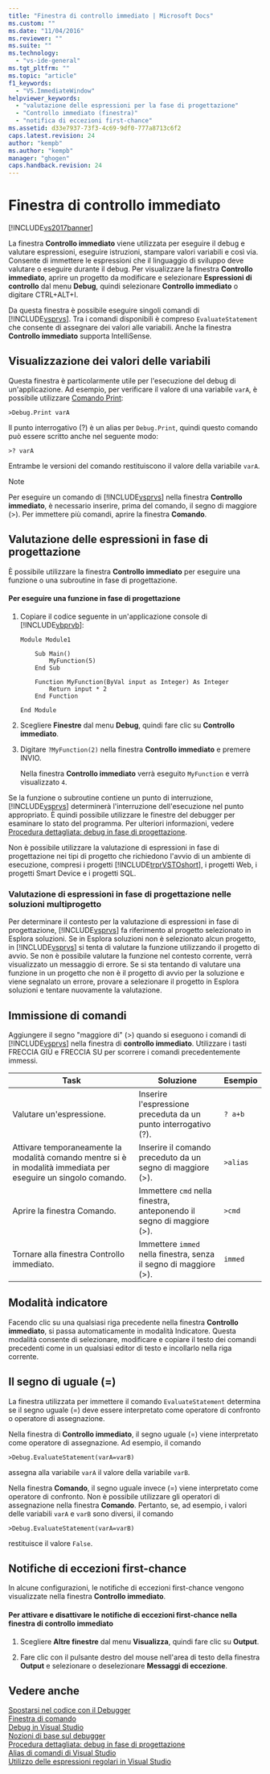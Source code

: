 ```yaml
---
title: "Finestra di controllo immediato | Microsoft Docs"
ms.custom: ""
ms.date: "11/04/2016"
ms.reviewer: ""
ms.suite: ""
ms.technology: 
  - "vs-ide-general"
ms.tgt_pltfrm: ""
ms.topic: "article"
f1_keywords: 
  - "VS.ImmediateWindow"
helpviewer_keywords: 
  - "valutazione delle espressioni per la fase di progettazione"
  - "Controllo immediato (finestra)"
  - "notifica di eccezioni first-chance"
ms.assetid: d33e7937-73f3-4c69-9df0-777a8713c6f2
caps.latest.revision: 24
author: "kempb"
ms.author: "kempb"
manager: "ghogen"
caps.handback.revision: 24
---
```

# Finestra di controllo immediato
[!INCLUDE[vs2017banner](../../code-quality/includes/vs2017banner.md)]

La finestra **Controllo immediato** viene utilizzata per eseguire il debug e valutare espressioni, eseguire istruzioni, stampare valori variabili e così via.  Consente di immettere le espressioni che il linguaggio di sviluppo deve valutare o eseguire durante il debug.  Per visualizzare la finestra **Controllo immediato**, aprire un progetto da modificare e selezionare **Espressioni di controllo** dal menu **Debug**, quindi selezionare **Controllo immediato** o digitare CTRL\+ALT\+I.  
  
 Da questa finestra è possibile eseguire singoli comandi di [!INCLUDE[vsprvs](../../code-quality/includes/vsprvs_md.md)].  Tra i comandi disponibili è compreso `EvaluateStatement` che consente di assegnare dei valori alle variabili.  Anche la finestra **Controllo immediato** supporta IntelliSense.  
  
## Visualizzazione dei valori delle variabili  
 Questa finestra è particolarmente utile per l'esecuzione del debug di un'applicazione.  Ad esempio, per verificare il valore di una variabile `varA`, è possibile utilizzare [Comando Print](../../ide/reference/print-command.md):  
  
```  
>Debug.Print varA  
```  
  
 Il punto interrogativo \(?\) è un alias per `Debug.Print`, quindi questo comando può essere scritto anche nel seguente modo:  
  
```  
>? varA  
```  
  
 Entrambe le versioni del comando restituiscono il valore della variabile `varA`.  
  
> [!NOTE]
>  Per eseguire un comando di [!INCLUDE[vsprvs](../../code-quality/includes/vsprvs_md.md)] nella finestra **Controllo immediato**, è necessario inserire, prima del comando, il segno di maggiore \(\>\).  Per immettere più comandi, aprire la finestra **Comando**.  
  
## Valutazione delle espressioni in fase di progettazione  
 È possibile utilizzare la finestra **Controllo immediato** per eseguire una funzione o una subroutine in fase di progettazione.  
  
#### Per eseguire una funzione in fase di progettazione  
  
1.  Copiare il codice seguente in un'applicazione console di [!INCLUDE[vbprvb](../../code-quality/includes/vbprvb_md.md)]:  
  
    ```  
    Module Module1  
  
        Sub Main()  
            MyFunction(5)  
        End Sub  
  
        Function MyFunction(ByVal input as Integer) As Integer  
            Return input * 2  
        End Function  
  
    End Module  
    ```  
  
2.  Scegliere **Finestre** dal menu **Debug**, quindi fare clic su **Controllo immediato**.  
  
3.  Digitare `?MyFunction(2)` nella finestra **Controllo immediato** e premere INVIO.  
  
     Nella finestra **Controllo immediato** verrà eseguito `MyFunction` e verrà visualizzato `4`.  
  
 Se la funzione o subroutine contiene un punto di interruzione, [!INCLUDE[vsprvs](../../code-quality/includes/vsprvs_md.md)] determinerà l'interruzione dell'esecuzione nel punto appropriato.  È quindi possibile utilizzare le finestre del debugger per esaminare lo stato del programma.  Per ulteriori informazioni, vedere [Procedura dettagliata: debug in fase di progettazione](../../debugger/walkthrough-debugging-at-design-time.md).  
  
 Non è possibile utilizzare la valutazione di espressioni in fase di progettazione nei tipi di progetto che richiedono l'avvio di un ambiente di esecuzione, compresi i progetti [!INCLUDE[trprVSTOshort](../../ide/reference/includes/trprvstoshort_md.md)], i progetti Web, i progetti Smart Device e i progetti SQL.  
  
### Valutazione di espressioni in fase di progettazione nelle soluzioni multiprogetto  
 Per determinare il contesto per la valutazione di espressioni in fase di progettazione, [!INCLUDE[vsprvs](../../code-quality/includes/vsprvs_md.md)] fa riferimento al progetto selezionato in Esplora soluzioni.  Se in Esplora soluzioni non è selezionato alcun progetto, in [!INCLUDE[vsprvs](../../code-quality/includes/vsprvs_md.md)] si tenta di valutare la funzione utilizzando il progetto di avvio.  Se non è possibile valutare la funzione nel contesto corrente, verrà visualizzato un messaggio di errore.  Se si sta tentando di valutare una funzione in un progetto che non è il progetto di avvio per la soluzione e viene segnalato un errore, provare a selezionare il progetto in Esplora soluzioni e tentare nuovamente la valutazione.  
  
## Immissione di comandi  
 Aggiungere il segno "maggiore di" \(\>\) quando si eseguono i comandi di [!INCLUDE[vsprvs](../../code-quality/includes/vsprvs_md.md)] nella finestra di **controllo immediato**.  Utilizzare i tasti FRECCIA GIÙ e FRECCIA SU per scorrere i comandi precedentemente immessi.  
  
|Task|Soluzione|Esempio|  
|----------|---------------|-------------|  
|Valutare un'espressione.|Inserire l'espressione preceduta da un punto interrogativo \(?\).|`? a+b`|  
|Attivare temporaneamente la modalità comando mentre si è in modalità immediata per eseguire un singolo comando.|Inserire il comando preceduto da un segno di maggiore \(\>\).|`>alias`|  
|Aprire la finestra Comando.|Immettere `cmd` nella finestra, anteponendo il segno di maggiore \(\>\).|`>cmd`|  
|Tornare alla finestra Controllo immediato.|Immettere `immed` nella finestra, senza il segno di maggiore \(\>\).|`immed`|  
  
## Modalità indicatore  
 Facendo clic su una qualsiasi riga precedente nella finestra **Controllo immediato**, si passa automaticamente in modalità Indicatore.  Questa modalità consente di selezionare, modificare e copiare il testo dei comandi precedenti come in un qualsiasi editor di testo e incollarlo nella riga corrente.  
  
## Il segno di uguale \(\=\)  
 La finestra utilizzata per immettere il comando `EvaluateStatement` determina se il segno uguale \(\=\) deve essere interpretato come operatore di confronto o operatore di assegnazione.  
  
 Nella finestra di **Controllo immediato**, il segno uguale \(\=\) viene interpretato come operatore di assegnazione.  Ad esempio, il comando  
  
```  
>Debug.EvaluateStatement(varA=varB)  
```  
  
 assegna alla variabile `varA` il valore della variabile `varB`.  
  
 Nella finestra **Comando**, il segno uguale invece \(\=\) viene interpretato come operatore di confronto.  Non è possibile utilizzare gli operatori di assegnazione nella finestra **Comando**.  Pertanto, se, ad esempio, i valori delle variabili `varA` e `varB` sono diversi, il comando  
  
```  
>Debug.EvaluateStatement(varA=varB)  
```  
  
 restituisce il valore `False`.  
  
## Notifiche di eccezioni first\-chance  
 In alcune configurazioni, le notifiche di eccezioni first\-chance vengono visualizzate nella finestra **Controllo immediato**.  
  
#### Per attivare e disattivare le notifiche di eccezioni first\-chance nella finestra di controllo immediato  
  
1.  Scegliere **Altre finestre** dal menu **Visualizza**, quindi fare clic su **Output**.  
  
2.  Fare clic con il pulsante destro del mouse nell'area di testo della finestra **Output** e selezionare o deselezionare **Messaggi di eccezione**.  
  
## Vedere anche  
 [Spostarsi nel codice con il Debugger](../../debugger/navigating-through-code-with-the-debugger.md)   
 [Finestra di comando](../../ide/reference/command-window.md)   
 [Debug in Visual Studio](../../debugger/debugging-in-visual-studio.md)   
 [Nozioni di base sul debugger](../../debugger/debugger-basics.md)   
 [Procedura dettagliata: debug in fase di progettazione](../../debugger/walkthrough-debugging-at-design-time.md)   
 [Alias di comandi di Visual Studio](../../ide/reference/visual-studio-command-aliases.md)   
 [Utilizzo delle espressioni regolari in Visual Studio](../../ide/using-regular-expressions-in-visual-studio.md)
